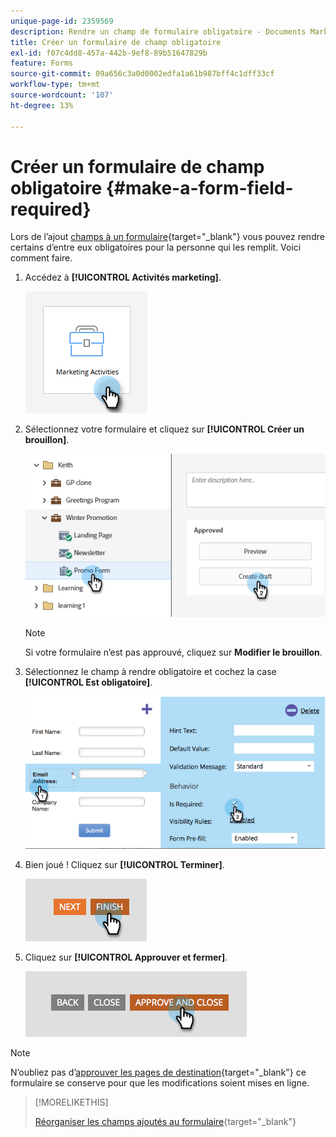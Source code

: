```yaml
---
unique-page-id: 2359569
description: Rendre un champ de formulaire obligatoire - Documents Marketo - Documentation du produit
title: Créer un formulaire de champ obligatoire
exl-id: f07c4dd8-457a-442b-9ef8-89b51647829b
feature: Forms
source-git-commit: 09a656c3a0d0002edfa1a61b987bff4c1dff33cf
workflow-type: tm+mt
source-wordcount: '107'
ht-degree: 13%

---
```


# Créer un formulaire de champ obligatoire {#make-a-form-field-required}

Lors de l’ajout [&#x200B; champs à un formulaire](/help/marketo/product-docs/demand-generation/forms/creating-a-form/add-a-field-to-a-form.md){target="_blank"} vous pouvez rendre certains d’entre eux obligatoires pour la personne qui les remplit. Voici comment faire.

1. Accédez à **[!UICONTROL Activités marketing]**.

   ![](assets/make-a-form-field-required-1.png)

1. Sélectionnez votre formulaire et cliquez sur **[!UICONTROL Créer un brouillon]**.

   ![](assets/make-a-form-field-required-2.png)

   >[!NOTE]
   >
   >Si votre formulaire n’est pas approuvé, cliquez sur **Modifier le brouillon**.

1. Sélectionnez le champ à rendre obligatoire et cochez la case **[!UICONTROL Est obligatoire]**.

   ![](assets/make-a-form-field-required-3.png)

1. Bien joué ! Cliquez sur **[!UICONTROL Terminer]**.

   ![](assets/make-a-form-field-required-4.png)

1. Cliquez sur **[!UICONTROL Approuver et fermer]**.

   ![](assets/make-a-form-field-required-5.png)

>[!NOTE]
>
>N’oubliez pas d’[approuver les pages de destination](/help/marketo/product-docs/demand-generation/landing-pages/understanding-landing-pages/approve-unapprove-or-delete-a-landing-page.md){target="_blank"} ce formulaire se conserve pour que les modifications soient mises en ligne.

>[!MORELIKETHIS]
>
>[Réorganiser les champs ajoutés au formulaire](/help/marketo/product-docs/demand-generation/forms/form-fields/reorder-fields-in-a-form.md){target="_blank"}
